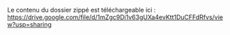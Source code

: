 Le contenu du dossier zippé est téléchargeable ici :
https://drive.google.com/file/d/1mZgc9Di1v63gUXa4evKtt1DuCFFdRfvs/view?usp=sharing 

